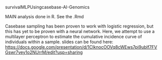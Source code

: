 survivalMLPUsingcasebase-AI-Genomics

MAIN analysis done in R. See the .Rmd


 Casebase sampling has been proven to work with logistic regression, but this has yet to be proven with a neural network. Here, we attempt to use a multilayer perceptron to estimate the cumulative incidence curve of individuals within a sample. slides can be found here: https://docs.google.com/presentation/d/1CIknocOOVq8cWEws7pi9ublf7FVGswr7vey1o2NUrrM/edit?usp=sharing
